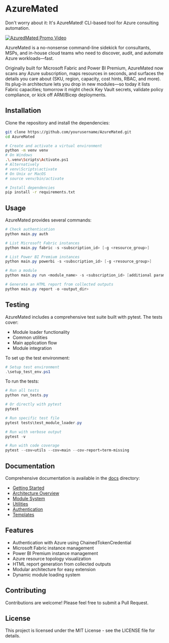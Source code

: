 # AzureMated
Don't worry about it: It's AzureMated! CLI-based tool for Azure consulting automation.

[![AzuredMated Promo Video](https://img.youtube.com/vi/xf5u4CWygkA/0.jpg)](https://www.youtube.com/watch?v=xf5u4CWygkA)

AzureMated is a no-nonsense command-line sidekick for consultants, MSPs, and in-house cloud teams who need to discover, audit, and automate Azure workloads—fast.

Originally built for Microsoft Fabric and Power BI Premium, AzureMated now scans any Azure subscription, maps resources in seconds, and surfaces the details you care about (SKU, region, capacity, cost hints, RBAC, and more). Its plug-in architecture lets you drop in new modules—so today it lists Fabric capacities; tomorrow it might check Key Vault secrets, validate policy compliance, or kick off ARM/Bicep deployments.
## Installation

Clone the repository and install the dependencies:

```bash
git clone https://github.com/yourusername/AzureMated.git
cd AzureMated

# Create and activate a virtual environment
python -m venv venv
# On Windows
.\.venv\Scripts\Activate.ps1
# Alternatively
# venv\Scripts\activate
# On Unix or MacOS
# source venv/bin/activate

# Install dependencies
pip install -r requirements.txt
```

## Usage

AzureMated provides several commands:

```powershell
# Check authentication
python main.py auth

# List Microsoft Fabric instances
python main.py fabric -s <subscription_id> [-g <resource_group>]

# List Power BI Premium instances
python main.py powerbi -s <subscription_id> [-g <resource_group>]

# Run a module
python main.py run <module_name> -s <subscription_id> [additional params]

# Generate an HTML report from collected outputs
python main.py report -o <output_dir>
```

## Testing

AzureMated includes a comprehensive test suite built with pytest. The tests cover:

- Module loader functionality
- Common utilities
- Main application flow
- Module integration

To set up the test environment:

```powershell
# Setup test environment
.\setup_test_env.ps1
```

To run the tests:

```powershell
# Run all tests
python run_tests.py

# Or directly with pytest
pytest

# Run specific test file
pytest tests\test_module_loader.py

# Run with verbose output
pytest -v

# Run with code coverage
pytest --cov=utils --cov=main --cov-report=term-missing
```

## Documentation

Comprehensive documentation is available in the [docs](docs/) directory:

- [Getting Started](docs/getting-started.md)
- [Architecture Overview](docs/architecture.md)
- [Module System](docs/modules.md)
- [Utilities](docs/utilities.md)
- [Authentication](docs/authentication.md)
- [Templates](docs/templates.md)

## Features

- Authentication with Azure using ChainedTokenCredential
- Microsoft Fabric instance management
- Power BI Premium instance management
- Azure resource topology visualization
- HTML report generation from collected outputs
- Modular architecture for easy extension
- Dynamic module loading system

## Contributing

Contributions are welcome! Please feel free to submit a Pull Request.

## License

This project is licensed under the MIT License - see the LICENSE file for details.
